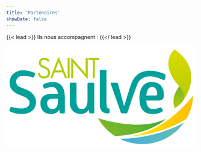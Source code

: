 ```yaml
---
title: 'Partenaires'
showDate: false
---
```


{{< lead >}}
Ils nous accompagnent :
{{</ lead >}}

![Logo Saint Saulve](st_saulve.svg)
